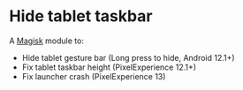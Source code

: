 # Hide tablet taskbar

A [Magisk](https://github.com/topjohnwu/Magisk) module to:

- Hide tablet gesture bar (Long press to hide, Android 12.1+)
- Fix tablet taskbar height (PixelExperience 12.1+)
- Fix launcher crash (PixelExperience 13)